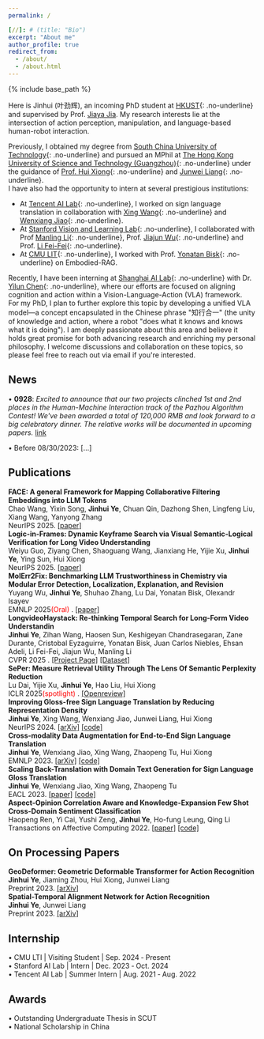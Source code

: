 ```yaml
---
permalink: /

[//]: # (title: "Bio")
excerpt: "About me"
author_profile: true
redirect_from: 
  - /about/
  - /about.html
---
```


{% include base_path %}

Here is Jinhui (叶劲辉), an incoming PhD student at [HKUST](https://seng.hkust.edu.hk/){: .no-underline} and supervised by Prof. [Jiaya Jia](https://jiaya.me/home). 
My research interests lie at the intersection of action perception, manipulation, and language-based human-robot interaction.

Previously, I obtained my degree from [South China University of Technology](http://www2.scut.edu.cn/sse/){: .no-underline} and pursued an MPhil at [The Hong Kong University of Science and Technology (Guangzhou)](https://hkust-gz.edu.cn/academics/four-hubs/information-hub/artificial-intelligence){: .no-underline} under the guidance of [Prof. Hui Xiong](https://scholar.google.com/citations?user=cVDF1tkAAAAJ&hl=zh-CN&oi=ao){: .no-underline} and [Junwei Liang](https://junweiliang.me/index.html){: .no-underline}. <br>
I have also had the opportunity to intern at several prestigious institutions:  
- At [Tencent AI Lab](https://ai.tencent.com/ailab/nlp/en/index.html){: .no-underline}, I worked on sign language translation in collaboration with [Xing Wang](http://xingwang4nlp.com/){: .no-underline} and [Wenxiang Jiao](https://wxjiao.github.io/){: .no-underline}.  <br>
- At [Stanford Vision and Learning Lab](http://vision.stanford.edu/){: .no-underline}, I collaborated with Prof [Manling Li](https://limanling.github.io/){: .no-underline}, Prof. [Jiajun Wu](https://jiajunwu.com/){: .no-underline} and Prof. [Li Fei-Fei](https://profiles.stanford.edu/fei-fei-li){: .no-underline}.  <br>
- At [CMU LIT](https://www.lti.cs.cmu.edu/){: .no-underline}, I worked with Prof. [Yonatan Bisk](https://talkingtorobots.com/yonatanbisk.html){: .no-underline} on Embodied-RAG. 

Recently, I have been interning at [Shanghai AI Lab](https://www.shlab.org.cn/){: .no-underline} with Dr. [Yilun Chen](https://yilunchen.com/about/){: .no-underline}, where our efforts are focused on aligning cognition and action within a Vision-Language-Action (VLA) framework. <br>
For my PhD, I plan to further explore this topic by developing a unified VLA model—a concept encapsulated in the Chinese phrase "知行合一" (the unity of knowledge and action, where a robot "does what it knows and knows what it is doing"). I am deeply passionate about this area and believe it holds great promise for both advancing research and enriching my personal philosophy. I welcome discussions and collaboration on these topics, so please feel free to reach out via email if you're interested.


News
------
• **0928**:
*Excited to announce that our two projects clinched 1st and 2nd places in the Human-Machine Interaction track of the Pazhou Algorithm Contest! We've been awarded a total of 120,000 RMB and look forward to a big celebratory dinner. 
The relative works will be documented in upcoming papers.* [link](https://mp.weixin.qq.com/s/_FuuvX1wKAW9dPBHi3yj8w)

[//]: # (• 0926:)

[//]: # (Participated in World Cleanup Day, collectively removing 17,970 items weighing 0.52 tons of marine debris. A fun and meaningful experience!)

• Before 08/30/2023: [...]


[//]: # (My mission is to conduct impactful and beneficial research that aids in bridging the gap between humans and AI. I envision a future where AI is not just seamlessly integrated into our lives, but also interacts with us in a real-time and autonomous manner.)

Publications
------

**FACE: A general Framework for Mapping Collaborative Filtering Embeddings into LLM Tokens**<br>
  Chao Wang, Yixin Song, **Jinhui Ye**, Chuan Qin, Dazhong Shen, Lingfeng Liu, Xiang Wang, Yanyong Zhang  <br>
  NeurIPS 2025. [[paper]](https://openreview.net/pdf?id=loznSxLomv)<br>
**Logic-in-Frames: Dynamic Keyframe Search via Visual Semantic-Logical Verification for Long Video Understanding**<br>
  Weiyu Guo, Ziyang Chen, Shaoguang Wang, Jianxiang He, Yijie Xu, **Jinhui Ye**, Ying Sun, Hui Xiong  <br>
  NeurIPS 2025. [[paper]](https://openreview.net/forum?id=yONFNHGoeP)<br>
**MolErr2Fix: Benchmarking LLM Trustworthiness in Chemistry via Modular Error Detection, Localization, Explanation, and Revision**<br>
  Yuyang Wu, **Jinhui Ye**, Shuhao Zhang, Lu Dai, Yonatan Bisk, Olexandr Isayev <br>
  EMNLP 2025<span style="color:red;">(Oral)</span> . [[paper]](https://arxiv.org/pdf/2509.00063)<br>
**LongvideoHaystack: Re-thinking Temporal Search for Long-Form Video Understandin**<br>
  **Jinhui Ye**, Zihan Wang, Haosen Sun, Keshigeyan Chandrasegaran, Zane Durante, Cristobal Eyzaguirre, Yonatan Bisk, Juan Carlos Niebles, Ehsan Adeli, Li Fei-Fei, Jiajun Wu, Manling Li <br>
  CVPR 2025 . [[Project Page]](https://longvideohaystack.github.io/) [[Dataset]](https://huggingface.co/datasets/LVHaystack/LongVideoHaystack) <br>
**SePer: Measure Retrieval Utility Through The Lens Of Semantic Perplexity Reduction**<br>
  Lu Dai, Yijie Xu, **Jinhui Ye**, Hao Liu, Hui Xiong <br>
  ICLR 2025<span style="color:red;">(spotlight)</span> . [[Openreview]](https://openreview.net/forum?id=ixMBnOhFGd2)  <br>
**Improving Gloss-free Sign Language Translation by Reducing Representation Density**<br>
  **Jinhui Ye**, Xing Wang, Wenxiang Jiao, Junwei Liang, Hui Xiong <br>
  NeurIPS 2024. [[arXiv]](https://arxiv.org/abs/2405.14312)  [[code]](https://github.com/JinhuiYE/SignCL) <br>
**Cross-modality Data Augmentation for End-to-End Sign Language Translation** <br>
  **Jinhui Ye**, Wenxiang Jiao, Xing Wang, Zhaopeng Tu, Hui Xiong <br>
  EMNLP 2023. [[arXiv]](https://arxiv.org/abs/2305.11096) [[code]](https://github.com/Atrewin/SignXmDA) <br>
**Scaling Back-Translation with Domain Text Generation for Sign Language Gloss Translation**  <br>
  **Jinhui Ye**, Wenxiang Jiao, Xing Wang, Zhaopeng Tu <br>
  EACL 2023. [[paper]](https://aclanthology.org/2023.eacl-main.34/) [[code]](https://github.com/Atrewin/PGen) <br>
**Aspect-Opinion Correlation Aware and Knowledge-Expansion Few Shot Cross-Domain Sentiment Classification** <br>
  Haopeng Ren, Yi Cai, Yushi Zeng, **Jinhui Ye**, Ho-fung Leung,  Qing Li <br>
  Transactions on Affective Computing 2022. [[paper]](https://ieeexplore.ieee.org/stamp/stamp.jsp?arnumber=9882094&casa_token=H2dOk5uWLXgAAAAA:Ex7FLRmkurlYY1x2rThmKne_NadSVUiOH2QcCx5IekFMxYYhF0wgGaf9DOXqFQdtGZPJGT9VNCiCGYs) [[code]](https://github.com/Atrewin/CroDomainFSSA)


On Processing Papers
------
**GeoDeformer: Geometric Deformable Transformer for Action Recognition** <br>
  **Jinhui Ye**, Jiaming Zhou, Hui Xiong, Junwei Liang <br>
  Preprint 2023. [[arXiv]](https://arxiv.org/abs/2311.17975) <br>
**Spatial-Temporal Alignment Network for Action Recognition** <br>
  **Jinhui Ye**, Junwei Liang <br>
  Preprint 2023. [[arXiv]](https://arxiv.org/pdf/2308.09897.pdf) <br>

Internship
------
• CMU LTI | Visiting Student | Sep. 2024 ‑ Present <br>
• Stanford AI Lab |  Intern | Dec. 2023 ‑ Oct. 2024 <br>
• Tencent AI Lab | Summer Intern | Aug. 2021 ‑ Aug. 2022

Awards
------

• Outstanding Undergraduate Thesis in SCUT <br>
• National Scholarship in China

